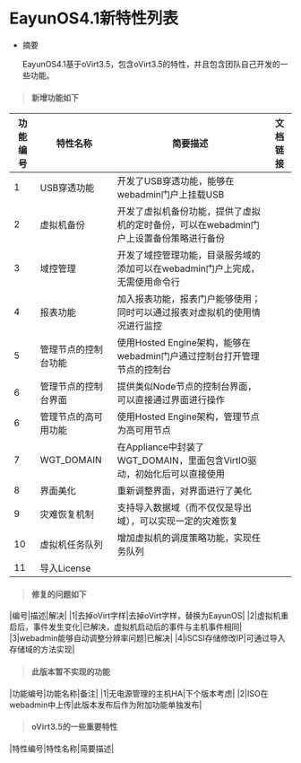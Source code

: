 # EayunOS4.1新特性列表

* 摘要

  EayunOS4.1基于oVirt3.5，包含oVirt3.5的特性，并且包含团队自己开发的一些功能。

> #### 新增功能如下


|功能编号|特性名称|简要描述|文档链接|
|--------|--------|--------|--------|
|1|USB穿透功能|开发了USB穿透功能，能够在webadmin门户上挂载USB	||
|2|虚拟机备份|开发了虚拟机备份功能，提供了虚拟机的定时备份，可以在webadmin门户上设置备份策略进行备份||
|3|域控管理|开发了域控管理功能，目录服务域的添加可以在webadmin门户上完成，无需使用命令行||
|4|报表功能|加入报表功能，报表门户能够使用；同时可以通过报表对虚拟机的使用情况进行监控||
|5|管理节点的控制台功能|使用Hosted Engine架构，能够在webadmin门户通过控制台打开管理节点的控制台||
|6|管理节点的控制台界面|提供类似Node节点的控制台界面，可以直接通过界面进行操作||
|6|管理节点的高可用功能|使用Hosted Engine架构，管理节点为高可用节点||
|7|WGT_DOMAIN|在Appliance中封装了WGT_DOMAIN，里面包含VirtIO驱动，初始化后可以直接使用||
|8|界面美化|重新调整界面，对界面进行了美化||
|9|灾难恢复机制|支持导入数据域（而不仅仅是导出域），可以实现一定的灾难恢复||
|10|虚拟机任务队列|增加虚拟机的调度策略功能，实现任务队列||
|11|导入License|


> #### 修复的问题如下


|编号|描述|解决|
|1|去掉oVirt字样|去掉oVirt字样，替换为EayunOS|
|2|虚拟机重启后，事件发生变化|已解决，虚拟机启动后的事件与主机事件相同|
|3|webadmin能够自动调整分辨率问题|已解决|
|4|iSCSI存储修改IP|可通过导入存储域的方法实现|


> #### 此版本暂不实现的功能


|功能编号|功能名称|备注|
|1|无电源管理的主机HA|下个版本考虑|
|2|ISO在webadmin中上传|此版本发布后作为附加功能单独发布|


> #### oVirt3.5的一些重要特性


|特性编号|特性名称|简要描述|
